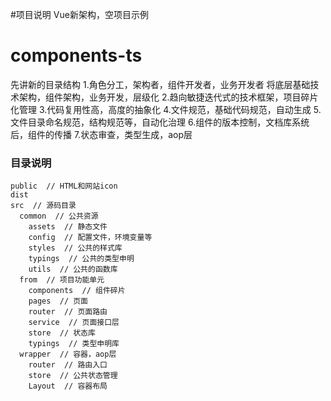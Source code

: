 #项目说明
Vue新架构，空项目示例

# components-ts

先讲新的目录结构
1.角色分工，架构者，组件开发者，业务开发者
将底层基础技术架构，组件架构，业务开发，层级化
2.趋向敏捷迭代式的技术框架，项目碎片化管理
3.代码复用性高，高度的抽象化
4.文件规范，基础代码规范，自动生成
5.文件目录命名规范，结构规范等，自动化治理
6.组件的版本控制，文档库系统后，组件的传播
7.状态审查，类型生成，aop层

### 目录说明
```
public  // HTML和网站icon
dist
src  // 源码目录
  common  // 公共资源
    assets  // 静态文件
    config  // 配置文件，环境变量等
    styles  // 公共的样式库
    typings  // 公共的类型申明
    utils  // 公共的函数库
  from  // 项目功能单元
    components  // 组件碎片
    pages  // 页面
    router  // 页面路由
    service  // 页面接口层
    store  // 状态库
    typings  // 类型申明库
  wrapper  // 容器，aop层
    router  // 路由入口
    store  // 公共状态管理
    Layout  // 容器布局

``` 
